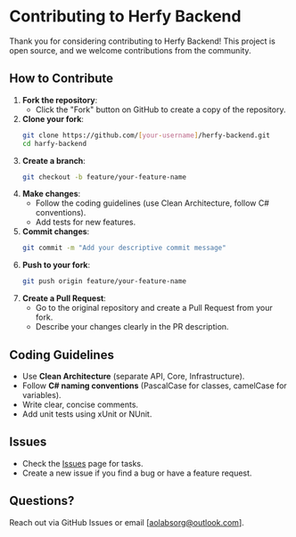 # Contributing to Herfy Backend

Thank you for considering contributing to Herfy Backend! This project is open source, and we welcome contributions from the community.

## How to Contribute
1. **Fork the repository**:
   - Click the "Fork" button on GitHub to create a copy of the repository.
2. **Clone your fork**:
   ```bash
   git clone https://github.com/[your-username]/herfy-backend.git
   cd harfy-backend
   ```
3. **Create a branch**:
   ```bash
   git checkout -b feature/your-feature-name
   ```
4. **Make changes**:
   - Follow the coding guidelines (use Clean Architecture, follow C# conventions).
   - Add tests for new features.
5. **Commit changes**:
   ```bash
   git commit -m "Add your descriptive commit message"
   ```
6. **Push to your fork**:
   ```bash
   git push origin feature/your-feature-name
   ```
7. **Create a Pull Request**:
   - Go to the original repository and create a Pull Request from your fork.
   - Describe your changes clearly in the PR description.

## Coding Guidelines
- Use **Clean Architecture** (separate API, Core, Infrastructure).
- Follow **C# naming conventions** (PascalCase for classes, camelCase for variables).
- Write clear, concise comments.
- Add unit tests using xUnit or NUnit.

## Issues
- Check the [Issues](https://github.com/AOLabsOrg/herfy-backend/issues) page for tasks.
- Create a new issue if you find a bug or have a feature request.

## Questions?
Reach out via GitHub Issues or email [aolabsorg@outlook.com].
